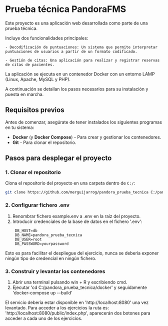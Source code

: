 # Prueba técnica PandoraFMS

Este proyecto es una aplicación web desarrollada como parte de una prueba técnica.

Incluye dos funcionalidades principales:

    - Decodificación de puntuaciones: Un sistema que permite interpretar puntuaciones de usuarios a partir de un formato codificado.

    - Gestión de citas: Una aplicación para realizar y registrar reservas de citas de pacientes.

La aplicación se ejecuta en un contenedor Docker con un entorno LAMP (Linux, Apache, MySQL y PHP).

A continuación se detallan los pasos necesarios para su instalación y puesta en marcha.

## Requisitos previos

Antes de comenzar, asegúrate de tener instalados los siguientes programas en tu sistema:

- **Docker** (y **Docker Compose**) - Para crear y gestionar los contenedores.
- **Git** - Para clonar el repositorio.

## Pasos para desplegar el proyecto

### 1. Clonar el repositorio

Clona el repositorio del proyecto en una carpeta dentro de `C:/`:

```bash
git clone https://github.com/merguijarrog/pandora_prueba_tecnica C:/pandora_prueba_tecnica
```

### 2. Configurar fichero .env

1. Renombrar fichero example.env a .env en la raíz del proyecto.
2. Introducir credenciales de la base de datos en el fichero '.env':
   ```
    DB_HOST=db
    DB_NAME=pandora_prueba_tecnica
    DB_USER=root
    DB_PASSWORD=yourpassword
   ``` 
  Esto es para facilitar el despliegue del ejercicio, nunca se debería exponer ningún tipo de credencial en ningún fichero.

### 3. Construir y levantar los contenedores

1. Abrir una terminal pulsando win + R y escribiendo cmd.
2. Ejecutar 'cd C:/pandora_prueba_tecnica/docker' y seguidamente 'docker-compose up --build'

El servicio debería estar disponible en 'http://localhost:8080' una vez levantado. 
Para acceder a los ejercicios la ruta es: 'http://localhost:8080/public/index.php', aparecerán dos botones para acceder a cada uno de los ejercicios.
